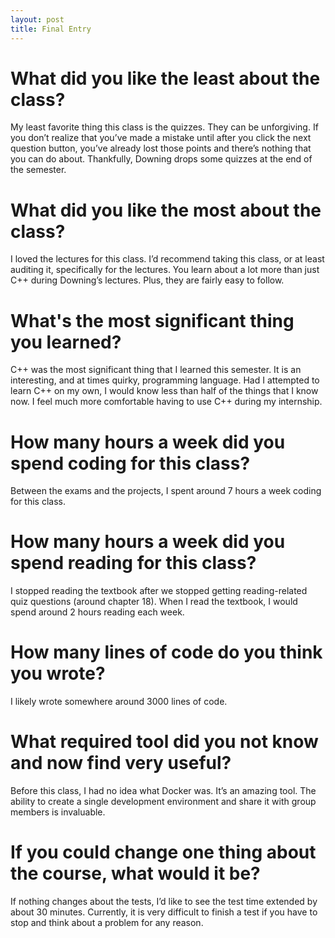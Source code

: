 ```yaml
---
layout: post
title: Final Entry
---
```


# What did you like the least about the class?
My least favorite thing this class is the quizzes. They can be unforgiving. If you don’t realize that you’ve made a mistake until after you click the next question button, you’ve already lost those points and there’s nothing that you can do about. Thankfully, Downing drops some quizzes at the end of the semester. 
# What did you like the most about the class?
I loved the lectures for this class. I’d recommend taking this class, or at least auditing it, specifically for the lectures. You learn about a lot more than just C++ during Downing’s lectures. Plus, they are fairly easy to follow. 
# What's the most significant thing you learned?
C++ was the most significant thing that I learned this semester. It is an interesting, and at times quirky, programming language. Had I attempted to learn C++ on my own, I would know less than half of the things that I know now. I feel much more comfortable having to use C++ during my internship. 
# How many hours a week did you spend coding for this class?
Between the exams and the projects, I spent around 7 hours a week coding for this class.
# How many hours a week did you spend reading for this class?
I stopped reading the textbook after we stopped getting reading-related quiz questions (around chapter 18). When I read the textbook, I would spend around 2 hours reading each week.
# How many lines of code do you think you wrote?
I likely wrote somewhere around 3000 lines of code.
# What required tool did you not know and now find very useful?
Before this class, I had no idea what Docker was. It’s an amazing tool. The ability to create a single development environment and share it with group members is invaluable.
# If you could change one thing about the course, what would it be?
If nothing changes about the tests, I’d like to see the test time extended by about 30 minutes. Currently, it is very difficult to finish a test if you have to stop and think about a problem for any reason.
